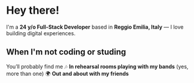 # Hey there!

I'm a **24 y/o Full-Stack Developer** based in **Reggio Emilia, Italy** — I love building digital experiences.

## When I'm not coding or studing

You’ll probably find me
 🎶 **In rehearsal rooms playing with my bands** (yes, more than one)
 🌍 **Out and about with my friends**
